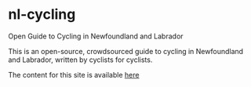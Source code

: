 # nl-cycling
Open Guide to Cycling in Newfoundland and Labrador

This is an open-source, crowdsourced guide to cycling in Newfoundland and Labrador, written by cyclists for cyclists.

The content for this site is available [here](https://github.com/rpgreen/nl-cycling/edit/master/index.md)
